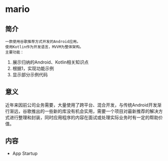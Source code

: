 # mario
## 简介
    一款使用谷歌推荐方式开发的Android应用。
    使用Kotlin作为开发语言，MVVM为整体架构。
    主要功能：
1. 展示归纳的Android、Kotlin相关知识点
2. 根据1，实现功能示例
3. 显示部分示例代码
## 意义
  
近年来因前公司业务需要，大量使用了跨平台、混合开发，与传统Android开发渐行渐远，谷歌推出的一些新的库没有机会实用，需要一个项目对最新推荐的解决方式进行整理和封装，同时应用程序的内容在面试或处理实际业务时有一定的帮助价值。

## 内容
+ App Startup
